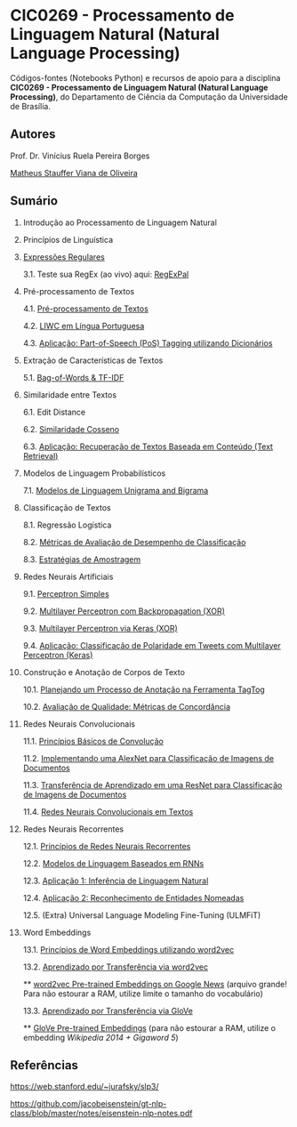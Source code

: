 # CIC0269 - Processamento de Linguagem Natural (Natural Language Processing)

Códigos-fontes (Notebooks Python) e recursos de apoio para a disciplina **CIC0269 - Processamento de Linguagem Natural (Natural Language Processing)**, do Departamento de Ciência da Computação da Universidade de Brasília. 

## Autores

Prof. Dr. Vinícius Ruela Pereira Borges

[Matheus Stauffer Viana de Oliveira](https://github.com/mstauffer)

## Sumário

1. Introdução ao Processamento de Linguagem Natural

2. Princípios de Linguística

3. [Expressões Regulares](lectures/cap03_regex.ipynb)

   3.1. Teste sua RegEx (ao vivo) aqui: [RegExPal](https://www.regexpal.com/)

4. Pré-processamento de Textos

   4.1. [Pré-processamento de Textos](lectures/cap04_text_preprocessing.ipynb)
   
   4.2. [LIWC em Língua Portuguesa](resources/LIWC2007_Portugues_win.dic)
   
   4.3. [Aplicação: Part-of-Speech (PoS) Tagging utilizando Dicionários](lectures/pos_tagging.ipynb)

5. Extração de Características de Textos

   5.1. [Bag-of-Words & TF-IDF](lectures/cap05_1_extracao_caracteristicas.ipynb)

6. Similaridade entre Textos

   6.1. Edit Distance <!--[Edit Distance](lectures/cap06_1_edit_distance.ipynb)-->

   6.2. [Similaridade Cosseno](lectures/cap06_2_cosine_similarity.ipynb)
   
   6.3. [Aplicação: Recuperação de Textos Baseada em Conteúdo (Text Retrieval)](lectures/information_retrieval_reuters.ipynb)

7. Modelos de Linguagem Probabilísticos

   7.1. [Modelos de Linguagem Unigrama and Bigrama](lectures/cap07_1_probabilistic_language_models.ipynb)
   
8. Classificação de Textos

   8.1. Regressão Logística <!-- [](lectures/cap08_1_regressao_logistica.ipynb) -->
   
   8.2. [Métricas de Avaliação de Desempenho de Classificação](lectures/cap08_2_metricas_avaliacao_desempenho.ipynb)

   8.3. [Estratégias de Amostragem](lectures/cap08_3_estrategias_amostragem.ipynb)
   

9. Redes Neurais Artificiais

   9.1. [Perceptron Simples](lectures/cap09_1_perceptron_simples.ipynb)
   
   9.2. [Multilayer Perceptron com Backpropagation (XOR)](lectures/cap09_2_multilayer_perceptron_backpropagation.ipynb)
   
   9.3. [Multilayer Perceptron via Keras (XOR)](lectures/cap09_3_multilayer_perceptron_keras.ipynb)
   
   9.4. [Aplicação: Classificação de Polaridade em Tweets com Multilayer Perceptron (Keras)](lectures/cap09_4_sentiment_analysis_dnn.ipynb)


10. Construção e Anotação de Corpos de Texto
 
    10.1. [Planejando um Processo de Anotação na Ferramenta TagTog](lectures/cap10_1_processo_anotacao.ipynb)
    
    10.2. [Avaliação de Qualidade: Métricas de Concordância](lectures/cap10_2_metricas_concordancia.ipynb)


11. Redes Neurais Convolucionais
 
    11.1. [Princípios Básicos de Convolução](lectures/cap11_1_basics_convolution.ipynb)
 
    11.2. [Implementando uma AlexNet para Classificação de Imagens de Documentos](lectures/cap11_2_cnn_alexnet.ipynb)
    
    11.3. [Transferência de Aprendizado em uma ResNet para Classificação de Imagens de Documentos](lectures/cap11_3_transfer_learning.ipynb)
    
    11.4. [Redes Neurais Convolucionais em Textos](lectures/cap11_4_cnn_text.ipynb)



12. Redes Neurais Recorrentes
 
    12.1. [Princípios de Redes Neurais Recorrentes](lectures/cap12_1_rnn.ipynb)

    12.2. [Modelos de Linguagem Baseados em RNNs](lectures/cap12_2_lang_models_rnn.ipynb)
    
    12.3. [Aplicação 1: Inferência de Linguagem Natural](lectures/natural_language_inference.ipynb)
    
    12.4. [Aplicação 2: Reconhecimento de Entidades Nomeadas](lectures/named_entity_recognition.ipynb)
    
    12.5. (Extra) Universal Language Modeling Fine-Tuning (ULMFiT)
    

13. Word Embeddings

    13.1. [Princípios de Word Embeddings utilizando word2vec](lectures/cap13_1_embeddings_principles.ipynb)

    13.2. [Aprendizado por Transferência via word2vec](lectures/cap13_2_embeddings_word2vec.ipynb)
          
    ** [word2vec Pre-trained Embeddings on Google News](https://drive.google.com/file/d/1gwXGu6xVPe4-aosMU3udK-fn_COfAKkp/view?usp=sharing) (arquivo grande! Para não estourar a RAM, utilize limite o tamanho do vocabulário)
          
    13.3. [Aprendizado por Transferência via GloVe](lectures/cap13_3_embeddings_glove.ipynb)
          
    ** [GloVe Pre-trained Embeddings](https://nlp.stanford.edu/projects/glove/) (para não estourar a RAM, utilize o embedding *Wikipedia 2014 + Gigaword 5*)

<!--- 
    12.1. [Princípios de Redes Neurais Recorrentes](lectures/cap12_1_rnn.ipynb)
    
    11.2. [Long Short Term Memory (LSTM)](lectures/cap05_2_lstm32.ipynb)
   
    11.3. [Aplicação 1:](lectures/cap05_2_lstm32.ipynb) Modelo de Linguagem
   
    11.4. [Aplicação 2:](lectures/cap05_2_lstm32.ipynb) Classificação de Textos
   
    11.5. [Aplicação 3:](lectures/cap05_2_lstm32.ipynb) Reconhecimento de Entidades Nomeadas


3. [Representação e Caracterização de Textos (Parte I)](cap02_representacoes_texto.ipynb)

4. Redes Neurais Artificiais

   4.1. [Perceptron Simples](cap03_1_perceptron_simples.ipynb)
   
   4.2. [Multilayer Perceptron](cap03_2_multilayer_perceptron.ipynb)


   

### Estudos de Caso para o Projeto

6. [Classificação de polaridade em tweets utilizando MLP](cap3_3_sentiment_analysis_dnn.ipynb)

7. [Reconhecimento de entidades nomeadas em atos de pessoal do Diário Oficial do Distrito Federal](ner_aula.ipynb)
-->

## Referências

https://web.stanford.edu/~jurafsky/slp3/

https://github.com/jacobeisenstein/gt-nlp-class/blob/master/notes/eisenstein-nlp-notes.pdf


